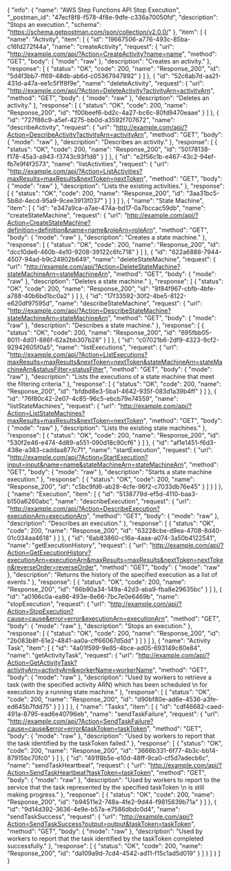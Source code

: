 {
  "info": {
    "name": "AWS Step Functions API Stop Execution",
    "_postman_id": "47ecf8f8-f578-4f8e-9dfe-c336a70050fd",
    "description": "Stops an execution.",
    "schema": "https://schema.getpostman.com/json/collection/v2.0.0/"
  },
  "item": [
    {
      "name": "Activity",
      "item": [
        {
          "id": "19667506-a776-493c-85ba-c16fd272f44a",
          "name": "createActivity",
          "request": {
            "url": "http://example.com/api/?Action=CreateActivity?name=name",
            "method": "GET",
            "body": {
              "mode": "raw"
            },
            "description": "Creates an activity."
          },
          "response": [
            {
              "status": "OK",
              "code": 200,
              "name": "Response_200",
              "id": "5d4f3bb7-ff69-48db-ab6d-c05367947892"
            }
          ]
        },
        {
          "id": "52c6ab7d-aa21-431d-a47a-ee1c5f1f8f9e",
          "name": "deleteActivity",
          "request": {
            "url": "http://example.com/api/?Action=DeleteActivity?activityArn=activityArn",
            "method": "GET",
            "body": {
              "mode": "raw"
            },
            "description": "Deletes an activity."
          },
          "response": [
            {
              "status": "OK",
              "code": 200,
              "name": "Response_200",
              "id": "f00beef6-bd2c-4a27-bc6c-80fd9470eaae"
            }
          ]
        },
        {
          "id": "727f86c9-a5ef-4275-bb0d-a3592f707672",
          "name": "describeActivity",
          "request": {
            "url": "http://example.com/api/?Action=DescribeActivity?activityArn=activityArn",
            "method": "GET",
            "body": {
              "mode": "raw"
            },
            "description": "Describes an activity."
          },
          "response": [
            {
              "status": "OK",
              "code": 200,
              "name": "Response_200",
              "id": "50178138-f178-45a3-a943-f3743c93f1d8"
            }
          ]
        },
        {
          "id": "e2f56c1b-e467-43c2-94ef-fb7e9f4f3573",
          "name": "listActivities",
          "request": {
            "url": "http://example.com/api/?Action=ListActivities?maxResults=maxResults&nextToken=nextToken",
            "method": "GET",
            "body": {
              "mode": "raw"
            },
            "description": "Lists the existing activities."
          },
          "response": [
            {
              "status": "OK",
              "code": 200,
              "name": "Response_200",
              "id": "3aa31bc5-5b8d-4ecd-95a9-9cee3913f037"
            }
          ]
        }
      ]
    },
    {
      "name": "State Machine",
      "item": [
        {
          "id": "e347a9ca-a7ae-474a-bd17-0a7bccac59db",
          "name": "createStateMachine",
          "request": {
            "url": "http://example.com/api/?Action=CreateStateMachine?definition=definition&name=name&roleArn=roleArn",
            "method": "GET",
            "body": {
              "mode": "raw"
            },
            "description": "Creates a state machine."
          },
          "response": [
            {
              "status": "OK",
              "code": 200,
              "name": "Response_200",
              "id": "dcc10de6-460b-4e10-9208-39122c6fc718"
            }
          ]
        },
        {
          "id": "622a6888-7944-4507-94ad-b9c24902b649",
          "name": "deleteStateMachine",
          "request": {
            "url": "http://example.com/api/?Action=DeleteStateMachine?stateMachineArn=stateMachineArn",
            "method": "GET",
            "body": {
              "mode": "raw"
            },
            "description": "Deletes a state machine."
          },
          "response": [
            {
              "status": "OK",
              "code": 200,
              "name": "Response_200",
              "id": "8f84f967-cbfb-4bfe-a788-40b6bd1bc0a2"
            }
          ]
        },
        {
          "id": "17f33592-30f2-4be5-8122-e620df97595d",
          "name": "describeStateMachine",
          "request": {
            "url": "http://example.com/api/?Action=DescribeStateMachine?stateMachineArn=stateMachineArn",
            "method": "GET",
            "body": {
              "mode": "raw"
            },
            "description": "Describes a state machine."
          },
          "response": [
            {
              "status": "OK",
              "code": 200,
              "name": "Response_200",
              "id": "695fbb05-8011-4d01-886f-62a2bb307b28"
            }
          ]
        },
        {
          "id": "c07021b6-2df9-4323-9cf2-92942605f0a5",
          "name": "listExecutions",
          "request": {
            "url": "http://example.com/api/?Action=ListExecutions?maxResults=maxResults&nextToken=nextToken&stateMachineArn=stateMachineArn&statusFilter=statusFilter",
            "method": "GET",
            "body": {
              "mode": "raw"
            },
            "description": "Lists the executions of a state machine that meet the filtering criteria."
          },
          "response": [
            {
              "status": "OK",
              "code": 200,
              "name": "Response_200",
              "id": "bfdbd8e3-5ba1-4642-935f-083d1a39b4ff"
            }
          ]
        },
        {
          "id": "76f80c42-2e07-4c85-96c5-ebcb79e74559",
          "name": "listStateMachines",
          "request": {
            "url": "http://example.com/api/?Action=ListStateMachines?maxResults=maxResults&nextToken=nextToken",
            "method": "GET",
            "body": {
              "mode": "raw"
            },
            "description": "Lists the existing state machines."
          },
          "response": [
            {
              "status": "OK",
              "code": 200,
              "name": "Response_200",
              "id": "530f2e46-e474-4d89-a551-090d18c90cf6"
            }
          ]
        },
        {
          "id": "af1e1451-f6d3-438e-a383-caddaa877c71",
          "name": "startExecution",
          "request": {
            "url": "http://example.com/api/?Action=StartExecution?input=input&name=name&stateMachineArn=stateMachineArn",
            "method": "GET",
            "body": {
              "mode": "raw"
            },
            "description": "Starts a state machine execution."
          },
          "response": [
            {
              "status": "OK",
              "code": 200,
              "name": "Response_200",
              "id": "c5bc9fd6-ab28-4cfe-96f2-c7033db76e45"
            }
          ]
        }
      ]
    },
    {
      "name": "Execution",
      "item": [
        {
          "id": "5138779d-ef5d-4110-baa3-b150a6260abc",
          "name": "describeExecution",
          "request": {
            "url": "http://example.com/api/?Action=DescribeExecution?executionArn=executionArn",
            "method": "GET",
            "body": {
              "mode": "raw"
            },
            "description": "Describes an execution."
          },
          "response": [
            {
              "status": "OK",
              "code": 200,
              "name": "Response_200",
              "id": "63228cbe-d9ea-4708-8d40-01c034aa4618"
            }
          ]
        },
        {
          "id": "6ab83860-c16a-4aaa-a074-3a50b4122541",
          "name": "getExecutionHistory",
          "request": {
            "url": "http://example.com/api/?Action=GetExecutionHistory?executionArn=executionArn&maxResults=maxResults&nextToken=nextToken&reverseOrder=reverseOrder",
            "method": "GET",
            "body": {
              "mode": "raw"
            },
            "description": "Returns the history of the specified execution as a list of events."
          },
          "response": [
            {
              "status": "OK",
              "code": 200,
              "name": "Response_200",
              "id": "66b90a34-149a-42d3-aba9-fba8e29635bc"
            }
          ]
        },
        {
          "id": "a0166c0a-ea86-493e-8e66-7bc7e0e6469b",
          "name": "stopExecution",
          "request": {
            "url": "http://example.com/api/?Action=StopExecution?cause=cause&error=error&executionArn=executionArn",
            "method": "GET",
            "body": {
              "mode": "raw"
            },
            "description": "Stops an execution."
          },
          "response": [
            {
              "status": "OK",
              "code": 200,
              "name": "Response_200",
              "id": "2b083b8f-61e2-4841-aa0a-cff66067d5dd"
            }
          ]
        }
      ]
    },
    {
      "name": "Activity Task",
      "item": [
        {
          "id": "4a01f599-9e85-4bce-ad05-693149c80e84",
          "name": "getActivityTask",
          "request": {
            "url": "http://example.com/api/?Action=GetActivityTask?activityArn=activityArn&workerName=workerName",
            "method": "GET",
            "body": {
              "mode": "raw"
            },
            "description": "Used by workers to retrieve a task (with the specified activity ARN) which has been scheduled \n    for execution by a running state machine."
          },
          "response": [
            {
              "status": "OK",
              "code": 200,
              "name": "Response_200",
              "id": "d90bf80e-ad6e-4536-a3fe-ed645b7fdd75"
            }
          ]
        }
      ]
    },
    {
      "name": "Tasks",
      "item": [
        {
          "id": "cdf46682-caed-491a-8795-ead6e40796eb",
          "name": "sendTaskFailure",
          "request": {
            "url": "http://example.com/api/?Action=SendTaskFailure?cause=cause&error=error&taskToken=taskToken",
            "method": "GET",
            "body": {
              "mode": "raw"
            },
            "description": "Used by workers to report that the task identified by the taskToken failed."
          },
          "response": [
            {
              "status": "OK",
              "code": 200,
              "name": "Response_200",
              "id": "3666b331-6f77-4b3c-bb14-87915bc70fc0"
            }
          ]
        },
        {
          "id": "491f8b5e-e10d-48ff-9ca0-cf5d7adecb6c",
          "name": "sendTaskHeartbeat",
          "request": {
            "url": "http://example.com/api/?Action=SendTaskHeartbeat?taskToken=taskToken",
            "method": "GET",
            "body": {
              "mode": "raw"
            },
            "description": "Used by workers to report to the service that the task represented by the specified taskToken \n    is still making progress."
          },
          "response": [
            {
              "status": "OK",
              "code": 200,
              "name": "Response_200",
              "id": "b94511e2-748a-4fe2-9d44-f9815839b71a"
            }
          ]
        },
        {
          "id": "9d14d392-3636-4e9e-b57a-e7586dbdc0d4",
          "name": "sendTaskSuccess",
          "request": {
            "url": "http://example.com/api/?Action=SendTaskSuccess?output=output&taskToken=taskToken",
            "method": "GET",
            "body": {
              "mode": "raw"
            },
            "description": "Used by workers to report that the task identified by the taskToken completed successfully."
          },
          "response": [
            {
              "status": "OK",
              "code": 200,
              "name": "Response_200",
              "id": "da109a9d-7cd4-4542-ad11-f15c1ad5d019"
            }
          ]
        }
      ]
    }
  ]
}